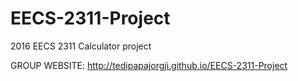 # EECS-2311-Project
2016 EECS 2311 Calculator project

GROUP WEBSITE: http://tedipapajorgji.github.io/EECS-2311-Project
